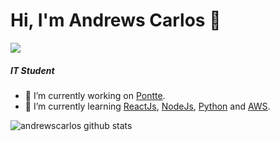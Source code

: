 # Hi, I'm Andrews Carlos 👋

[<img src="https://img.icons8.com/color/30/000000/linkedin.png"/>](https://www.linkedin.com/in/andrews-carlos-608900143/) 

##### IT Student

- 🔭 I’m currently working on [Pontte](https://pontte.com.br/).
- 🌱 I’m currently learning [ReactJs](https://pt-br.reactjs.org/), [NodeJs](https://nodejs.org/en/), [Python](https://www.python.org/) and [AWS](https://aws.amazon.com/pt/).


![andrewscarlos github stats](https://github-readme-stats.vercel.app/api?username=andrewscarlos&theme=dark&show_icons=true)
